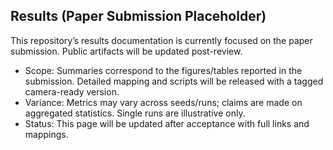 ## Results (Paper Submission Placeholder)

This repository’s results documentation is currently focused on the paper submission. Public artifacts will be updated post-review.

- Scope: Summaries correspond to the figures/tables reported in the submission. Detailed mapping and scripts will be released with a tagged camera-ready version.
- Variance: Metrics may vary across seeds/runs; claims are made on aggregated statistics. Single runs are illustrative only.
- Status: This page will be updated after acceptance with full links and mappings.


